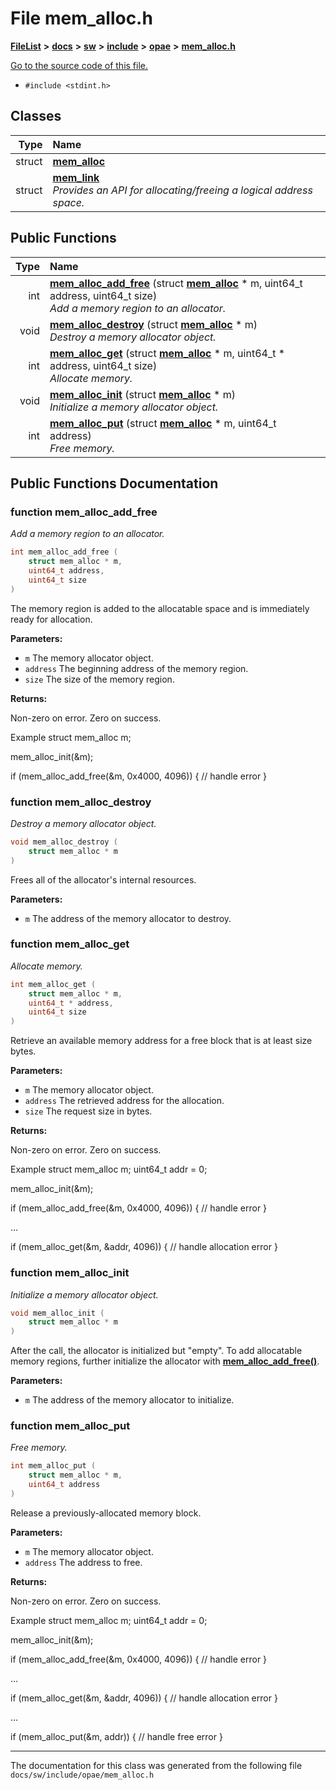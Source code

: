 
# File mem\_alloc.h



[**FileList**](files.md) **>** [**docs**](dir_49e56c817e5e54854c35e136979f97ca.md) **>** [**sw**](dir_55721a669a8e0900d975c02921addb49.md) **>** [**include**](dir_97b4588afba69bf89bbe554642ac6431.md) **>** [**opae**](dir_ade97cd9199f278c0723672dd8647ba4.md) **>** [**mem\_alloc.h**](mem__alloc_8h.md)

[Go to the source code of this file.](mem__alloc_8h_source.md)



* `#include <stdint.h>`










## Classes

| Type | Name |
| ---: | :--- |
| struct | [**mem\_alloc**](structmem__alloc.md) <br> |
| struct | [**mem\_link**](structmem__link.md) <br>_Provides an API for allocating/freeing a logical address space._  |





## Public Functions

| Type | Name |
| ---: | :--- |
|  int | [**mem\_alloc\_add\_free**](#function-mem_alloc_add_free) (struct [**mem\_alloc**](structmem__alloc.md) \* m, uint64\_t address, uint64\_t size) <br>_Add a memory region to an allocator._  |
|  void | [**mem\_alloc\_destroy**](#function-mem_alloc_destroy) (struct [**mem\_alloc**](structmem__alloc.md) \* m) <br>_Destroy a memory allocator object._  |
|  int | [**mem\_alloc\_get**](#function-mem_alloc_get) (struct [**mem\_alloc**](structmem__alloc.md) \* m, uint64\_t \* address, uint64\_t size) <br>_Allocate memory._  |
|  void | [**mem\_alloc\_init**](#function-mem_alloc_init) (struct [**mem\_alloc**](structmem__alloc.md) \* m) <br>_Initialize a memory allocator object._  |
|  int | [**mem\_alloc\_put**](#function-mem_alloc_put) (struct [**mem\_alloc**](structmem__alloc.md) \* m, uint64\_t address) <br>_Free memory._  |








## Public Functions Documentation


### function mem\_alloc\_add\_free 

_Add a memory region to an allocator._ 
```C++
int mem_alloc_add_free (
    struct mem_alloc * m,
    uint64_t address,
    uint64_t size
) 
```



The memory region is added to the allocatable space and is immediately ready for allocation.




**Parameters:**


* `m` The memory allocator object. 
* `address` The beginning address of the memory region. 
* `size` The size of the memory region. 



**Returns:**

Non-zero on error. Zero on success.


Example 
struct mem_alloc m;

mem_alloc_init(&m);

if (mem_alloc_add_free(&m, 0x4000, 4096)) {
  // handle error
}
 


        

### function mem\_alloc\_destroy 

_Destroy a memory allocator object._ 
```C++
void mem_alloc_destroy (
    struct mem_alloc * m
) 
```



Frees all of the allocator's internal resources.




**Parameters:**


* `m` The address of the memory allocator to destroy. 




        

### function mem\_alloc\_get 

_Allocate memory._ 
```C++
int mem_alloc_get (
    struct mem_alloc * m,
    uint64_t * address,
    uint64_t size
) 
```



Retrieve an available memory address for a free block that is at least size bytes.




**Parameters:**


* `m` The memory allocator object. 
* `address` The retrieved address for the allocation. 
* `size` The request size in bytes. 



**Returns:**

Non-zero on error. Zero on success.


Example 
struct mem_alloc m;
uint64_t addr = 0;

mem_alloc_init(&m);

if (mem_alloc_add_free(&m, 0x4000, 4096)) {
  // handle error
}

...

if (mem_alloc_get(&m, &addr, 4096)) {
  // handle allocation error
}
 


        

### function mem\_alloc\_init 

_Initialize a memory allocator object._ 
```C++
void mem_alloc_init (
    struct mem_alloc * m
) 
```



After the call, the allocator is initialized but "empty". To add allocatable memory regions, further initialize the allocator with [**mem\_alloc\_add\_free()**](mem__alloc_8h.md#function-mem_alloc_add_free).




**Parameters:**


* `m` The address of the memory allocator to initialize. 




        

### function mem\_alloc\_put 

_Free memory._ 
```C++
int mem_alloc_put (
    struct mem_alloc * m,
    uint64_t address
) 
```



Release a previously-allocated memory block.




**Parameters:**


* `m` The memory allocator object. 
* `address` The address to free. 



**Returns:**

Non-zero on error. Zero on success.


Example 
struct mem_alloc m;
uint64_t addr = 0;

mem_alloc_init(&m);

if (mem_alloc_add_free(&m, 0x4000, 4096)) {
  // handle error
}

...

if (mem_alloc_get(&m, &addr, 4096)) {
  // handle allocation error
}

...

if (mem_alloc_put(&m, addr)) {
  // handle free error
}
 


        

------------------------------
The documentation for this class was generated from the following file `docs/sw/include/opae/mem_alloc.h`